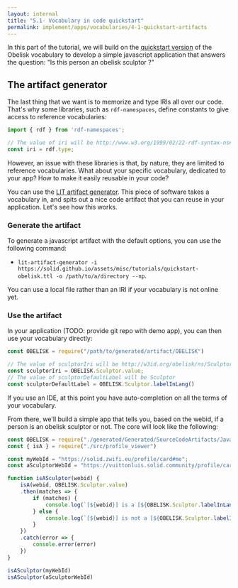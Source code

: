 ```yaml
---
layout: internal
title: "5.1- Vocabulary in code quickstart"
permalink: implement/apps/vocabularies/4-1-quickstart-artifacts
---
```


In this part of the tutorial, we will build on the [quickstart version](https://solid.github.io/assets/misc/tutorials/quickstart-obelisk.ttl) of the Obelisk vocabulary to develop a simple javascript application that answers the question: "Is this person an obelisk sculptor ?"

## The artifact generator

The last thing that we want is to memorize and type IRIs all over our code. That's why some libraries, such as `rdf-namespaces`, define constants to give access to reference vocabularies:
```javascript
import { rdf } from 'rdf-namespaces';

// The value of iri will be http://www.w3.org/1999/02/22-rdf-syntax-ns#type
const iri = rdf.type;
```
However, an issue with these libraries is that, by nature, they are limited to reference vocabularies. What about your specific vocabulary, dedicated to your app? How to make it easily reusable in your code?

You can use the [LIT artifact generator](TBD). This piece of software takes a vocabulary in, and spits out a nice code artifact that you can reuse in your application. Let's see how this works.

### Generate the artifact

To generate a javascript artifact with the default options, you can use the following command:
- `lit-artifact-generator -i https://solid.github.io/assets/misc/tutorials/quickstart-obelisk.ttl -o /path/to/a/directory --np`.

You can use a local file rather than an IRI if your vocabulary is not online yet.

### Use the artifact

In your application (TODO: provide git repo with demo app), you can then use your vocabulary directly:
```javascript
const OBELISK = require("/path/to/generated/artifact/OBELISK")

// The value of sculptorIri will be http://w3id.org/obelisk/ns/Sculptor
const sculptorIri = OBELISK.Sculptor.value;
// The value of sculptorDefaultLabel will be Sculptor
const sculptorDefaultLabel = OBELISK.Sculptor.labelInLang()
```
If you use an IDE, at this point you have auto-completion on all the terms of your vocabulary.

From there, we'll build a simple app that tells you, based on the webid, if a person is an obelisk sculptor or not. The core will look like the following:

```javascript
const OBELISK = require("./generated/Generated/SourceCodeArtifacts/Javascript/GeneratedVocab/OBELISK")
const { isA } = require("./src/profile_viewer")

const myWebId = "https://solid.zwifi.eu/profile/card#me";
const aSculptorWebId = "https://vuittonluis.solid.community/profile/card#me"

function isASculptor(webid) {
    isA(webid, OBELISK.Sculptor.value)
    .then(matches => {
        if (matches) {
            console.log(`[${webid}] is a [${OBELISK.Sculptor.labelInLang()}]`)
        } else {
            console.log(`[${webid}] is not a [${OBELISK.Sculptor.labelInLang()}], but definitely an obelisk enthusiast`)
        }
    })
    .catch(error => {
        console.error(error)
    })
}

isASculptor(myWebId)
isASculptor(aSculptorWebId)
```
